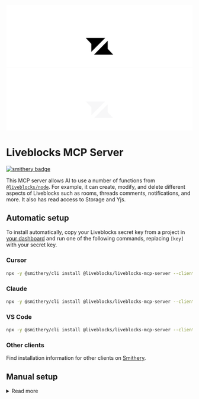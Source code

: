 <p align="center">
  <a href="https://liveblocks.io#gh-light-mode-only">
    <img src="https://raw.githubusercontent.com/liveblocks/liveblocks/main/.github/assets/header-light.svg" alt="Liveblocks" />
  </a>
  <a href="https://liveblocks.io#gh-dark-mode-only">
    <img src="https://raw.githubusercontent.com/liveblocks/liveblocks/main/.github/assets/header-dark.svg" alt="Liveblocks" />
  </a>
</p>

# Liveblocks MCP Server

[![smithery badge](https://smithery.ai/badge/@liveblocks/liveblocks-mcp-server)](https://smithery.ai/server/@liveblocks/liveblocks-mcp-server)

This MCP server allows AI to use a number of functions from [`@liveblocks/node`](https://liveblocks.io/docs/api-reference/liveblocks-node). For example, it can create, modify, and delete different aspects of Liveblocks such as rooms, threads comments, notifications, and more. It also has read access to Storage and Yjs.

## Automatic setup

To install automatically, copy your Liveblocks secret key from a project in [your dashboard](https://liveblocks.io/dashboard) and run one of the following commands, replacing `[key]` with your secret key.

### Cursor

```bash
npx -y @smithery/cli install @liveblocks/liveblocks-mcp-server --client cursor --key [key]
```

### Claude

```bash
npx -y @smithery/cli install @liveblocks/liveblocks-mcp-server --client claude --key [key]
```

### VS Code

```bash
npx -y @smithery/cli install @liveblocks/liveblocks-mcp-server --client vscode --key [key]
```

### Other clients

Find installation information for other clients on [Smithery](https://smithery.ai/server/@liveblocks/liveblocks-mcp-server).

## Manual setup

<details><summary>Read more</summary>

<p></p>

1. Clone this repo.

```bash
git clone https://github.com/liveblocks/liveblocks-mcp-server.git
```

2. Build the project.

```bash
npm install
npm run build
```

3. Get your Liveblocks secret key from the [dashboard](https://liveblocks.io/dashboard).

```
sk_dev_Ns35f5G...
```

### Cursor

4. Go to File → Cursor Settings → MCP → Add new server.

5. Add the following, with the full path to the repo and your secret key:

```json
{
  "mcpServers": {
    "liveblocks-mcp-server": {
      "command": "node",
      "args": ["/full/path/to/the/repo/liveblocks-mcp-server/build/index.js"],
      "env": {
        "LIVEBLOCKS_SECRET_KEY": "sk_dev_Ns35f5G..."
      }
    }
  }
}
```

6. Check it's enabled in the MCP menu.

### Claude Desktop

4. Go to File → Settings → Developer → Edit Config.

5. Open the JSON file, `claude_desktop_config.json`.

6. Add the following, with the full path to the repo and your secret key:

```json
{
  "mcpServers": {
    "liveblocks-mcp-server": {
      "command": "node",
      "args": ["/full/path/to/the/repo/liveblocks-mcp-server/build/index.js"],
      "env": {
        "LIVEBLOCKS_SECRET_KEY": "sk_dev_Ns35f5G..."
      }
    }
  }
}
```

</details>
